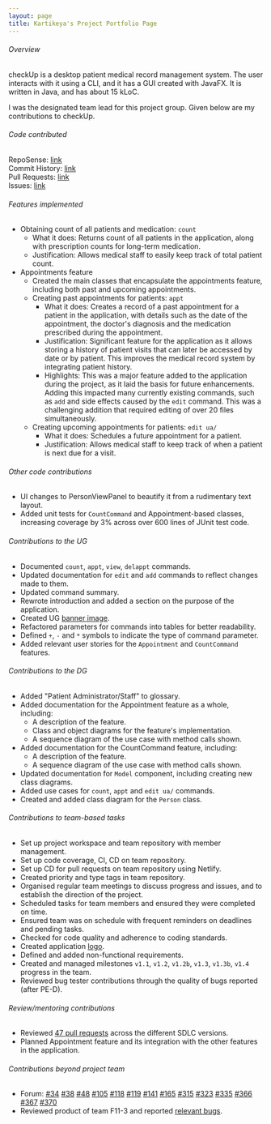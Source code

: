 ```yaml
---
layout: page 
title: Kartikeya's Project Portfolio Page
---
```


###### Overview

checkUp is a desktop patient medical record management system. The user interacts with it using a CLI, and it has a GUI
created with JavaFX. It is written in Java, and has about 15 kLoC.

I was the designated team lead for this project group. Given below are my contributions to checkUp.

###### Code contributed

RepoSense: [link](https://nus-cs2103-ay2223s1.github.io/tp-dashboard/?search=kxrt&breakdown=true) <br>
Commit History: [link](https://github.com/AY2223S1-CS2103T-W16-3/tp/commits?author=kxrt) <br>
Pull Requests: [link](https://github.com/AY2223S1-CS2103T-W16-3/tp/pulls?q=is%3Apr+author%3Akxrt) <br>
Issues: [link](https://github.com/AY2223S1-CS2103T-W16-3/tp/issues?q=is%3Aissue+assignee%3Akxrt)

###### Features implemented

- Obtaining count of all patients and medication: `count`
    - What it does: Returns count of all patients in the application, along with prescription counts for long-term
      medication.
    - Justification: Allows medical staff to easily keep track of total patient count.
- Appointments feature
  - Created the main classes that encapsulate the appointments feature, including both past and upcoming appointments.
  - Creating past appointments for patients: `appt`
      - What it does: Creates a record of a past appointment for a patient in the application, with details such as the
        date of the appointment, the doctor's diagnosis and the medication prescribed during the appointment.
      - Justification: Significant feature for the application as it allows storing a history of patient visits that can
        later be accessed by date or by patient. This improves the medical record system by integrating patient history.
      - Highlights: This was a major feature added to the application during the project, as it laid the basis for future
        enhancements. Adding this impacted many currently existing commands, such as `add` and side effects caused by the
        `edit` command. This was a challenging addition that required editing of over 20 files simultaneously.
  - Creating upcoming appointments for patients: `edit ua/`
      - What it does: Schedules a future appointment for a patient.
      - Justification: Allows medical staff to keep track of when a patient is next due for a visit.

###### Other code contributions

- UI changes to PersonViewPanel to beautify it from a rudimentary text layout.
- Added unit tests for `CountCommand` and Appointment-based classes, increasing coverage by 3% across over 600 lines of
  JUnit test code.

###### Contributions to the UG

- Documented `count`, `appt`, `view`, `delappt` commands.
- Updated documentation for `edit` and `add` commands to reflect changes made to them.
- Updated command summary.
- Rewrote introduction and added a section on the purpose of the application.
- Created UG [banner image](../images/ug-images/editCommand/checkUp_banner.png).
- Refactored parameters for commands into tables for better readability.
- Defined `+`, `-` and `*` symbols to indicate the type of command parameter.
- Added relevant user stories for the `Appointment` and `CountCommand` features.

###### Contributions to the DG

- Added "Patient Administrator/Staff" to glossary.
- Added documentation for the Appointment feature as a whole, including:
    - A description of the feature.
    - Class and object diagrams for the feature's implementation.
    - A sequence diagram of the use case with method calls shown.
- Added documentation for the CountCommand feature, including:
    - A description of the feature.
    - A sequence diagram of the use case with method calls shown.
- Updated documentation for `Model` component, including creating new class diagrams.
- Added use cases for `count`, `appt` and `edit ua/` commands.
- Created and added class diagram for the `Person` class.

###### Contributions to team-based tasks

- Set up project workspace and team repository with member management.
- Set up code coverage, CI, CD on team repository.
- Set up CD for pull requests on team repository using Netlify.
- Created priority and type tags in team repository.
- Organised regular team meetings to discuss progress and issues, and to establish the direction of the project.
- Scheduled tasks for team members and ensured they were completed on time.
- Ensured team was on schedule with frequent reminders on deadlines and pending tasks.
- Checked for code quality and adherence to coding standards.
- Created application [logo](../images/checkUp_512.png).
- Defined and added non-functional requirements.
- Created and managed milestones `v1.1`, `v1.2`, `v1.2b`, `v1.3`, `v1.3b`, `v1.4` progress in the team.
- Reviewed bug tester contributions through the quality of bugs reported (after PE-D).

###### Review/mentoring contributions

- Reviewed [47 pull requests](https://github.com/AY2223S1-CS2103T-W16-3/tp/pulls?page=1&q=is%3Apr+reviewed-by%3Akxrt)
  across the different SDLC versions.
- Planned Appointment feature and its integration with the other features in the application.

###### Contributions beyond project team

- Forum:
  [#34](https://github.com/nus-cs2103-AY2223S1/forum/issues/34#issuecomment-1221230839)
  [#38](https://github.com/nus-cs2103-AY2223S1/forum/issues/38#issuecomment-1221234801)
  [#48](https://github.com/nus-cs2103-AY2223S1/forum/issues/48#issuecomment-1222054272)
  [#105](https://github.com/nus-cs2103-AY2223S1/forum/issues/105#issuecomment-1231079132)
  [#118](https://github.com/nus-cs2103-AY2223S1/forum/issues/118#issuecomment-1233689433)
  [#119](https://github.com/nus-cs2103-AY2223S1/forum/issues/119#issuecomment-1233675121)
  [#141](https://github.com/nus-cs2103-AY2223S1/forum/issues/141#issuecomment-1236156886)
  [#165](https://github.com/nus-cs2103-AY2223S1/forum/issues/165#issuecomment-1242684073)
  [#315](https://github.com/nus-cs2103-AY2223S1/forum/issues/315#issuecomment-1263175854)
  [#323](https://github.com/nus-cs2103-AY2223S1/forum/issues/323#issuecomment-1265182783)
  [#335](https://github.com/nus-cs2103-AY2223S1/forum/issues/335#issuecomment-1272447673)
  [#366](https://github.com/nus-cs2103-AY2223S1/forum/issues/366)
  [#367](https://github.com/nus-cs2103-AY2223S1/forum/issues/367#issuecomment-1287829837)
  [#370](https://github.com/nus-cs2103-AY2223S1/forum/issues/370#issuecomment-1288053235)
- Reviewed product of team F11-3 and
  reported [relevant bugs](https://github.com/AY2223S1-CS2103T-F11-3/tp/issues?q=is%3Aissue+kxrt).

